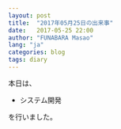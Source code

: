 ```yaml
---
layout: post
title:  "2017年05月25日の出来事"
date:   2017-05-25 22:00
author: "FUNABARA Masao"
lang: "ja"
categories: blog
tags: diary
---
```


本日は、

* システム開発

を行いました。
